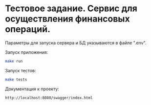 # Тестовое задание. Сервис для осуществления финансовых операций.

Параметры для запуска сервера и БД указываются в файле ".env".

Запуск приложения:
```sh
make run
```
Запуск тестов:
```sh
make tests
```
Документация к проекту: 
```sh
http://localhost:8080/swagger/index.html
```
